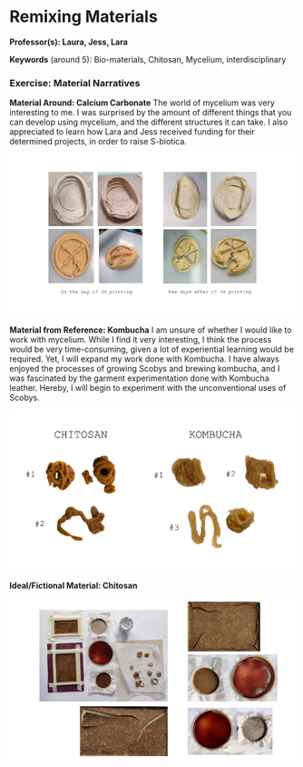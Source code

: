 # Remixing Materials

**Professor(s): Laura, Jess, Lara**

**Keywords** (around 5): Bio-materials, Chitosan, Mycelium, interdisciplinary

### Exercise: Material Narratives

**Material Around: Calcium Carbonate**
The world of mycelium was very interesting to me. I was surprised by the amount of different things that you can develop using mycelium, and the different structures it can take. I also appreciated to learn how Lara and Jess received funding for their determined projects, in order to raise S-biotica. 

![Design Space](../images/DMJ3.jpg)

**Material from Reference: Kombucha**
I am unsure of whether I would like to work with mycelium. While I find it very interesting, I think the process would be very time-consuming, given a lot of experiential learning would be required. Yet, I will expand my work done with Kombucha. I have always enjoyed the processes of growing Scobys and brewing kombucha, and I was fascinated by the garment experimentation done with Kombucha leather. Hereby, I will begin to experiment with the unconventional uses of Scobys. 

![Design Space](../images/DMJ1.jpg)

**Ideal/Fictional Material: Chitosan**


![Design Space](../images/DMJ2.jpg)



